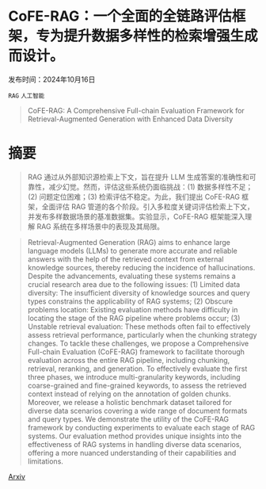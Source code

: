 # CoFE-RAG：一个全面的全链路评估框架，专为提升数据多样性的检索增强生成而设计。

发布时间：2024年10月16日

`RAG` `人工智能`

> CoFE-RAG: A Comprehensive Full-chain Evaluation Framework for Retrieval-Augmented Generation with Enhanced Data Diversity

# 摘要

> RAG 通过从外部知识源检索上下文，旨在提升 LLM 生成答案的准确性和可靠性，减少幻觉。然而，评估这些系统仍面临挑战：(1) 数据多样性不足；(2) 问题定位困难；(3) 检索评估不稳定。为此，我们提出 CoFE-RAG 框架，全面评估 RAG 管道的各个阶段。引入多粒度关键词评估检索上下文，并发布多样数据场景的基准数据集。实验显示，CoFE-RAG 框架能深入理解 RAG 系统在多样场景中的表现及其局限。

> Retrieval-Augmented Generation (RAG) aims to enhance large language models (LLMs) to generate more accurate and reliable answers with the help of the retrieved context from external knowledge sources, thereby reducing the incidence of hallucinations. Despite the advancements, evaluating these systems remains a crucial research area due to the following issues: (1) Limited data diversity: The insufficient diversity of knowledge sources and query types constrains the applicability of RAG systems; (2) Obscure problems location: Existing evaluation methods have difficulty in locating the stage of the RAG pipeline where problems occur; (3) Unstable retrieval evaluation: These methods often fail to effectively assess retrieval performance, particularly when the chunking strategy changes. To tackle these challenges, we propose a Comprehensive Full-chain Evaluation (CoFE-RAG) framework to facilitate thorough evaluation across the entire RAG pipeline, including chunking, retrieval, reranking, and generation. To effectively evaluate the first three phases, we introduce multi-granularity keywords, including coarse-grained and fine-grained keywords, to assess the retrieved context instead of relying on the annotation of golden chunks. Moreover, we release a holistic benchmark dataset tailored for diverse data scenarios covering a wide range of document formats and query types. We demonstrate the utility of the CoFE-RAG framework by conducting experiments to evaluate each stage of RAG systems. Our evaluation method provides unique insights into the effectiveness of RAG systems in handling diverse data scenarios, offering a more nuanced understanding of their capabilities and limitations.

[Arxiv](https://arxiv.org/abs/2410.12248)